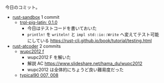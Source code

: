 今日のコミット。

- [rust-sandbox](https://github.com/bouzuya/rust-sandbox) 1 commit
  - [trpl-pig-latin: 0.1.0](https://github.com/bouzuya/rust-sandbox/commit/a5279fa343915dc87bc37dbb79de9bfe3b99db1d)
    - 今日はテストコードを書いておいた
    - `println!` を `writeln!` と `impl std::io::Write` へ変えてテスト可能にしている <https://rust-cli.github.io/book/tutorial/testing.html>
- [rust-atcoder](https://github.com/bouzuya/rust-atcoder) 2 commits
  - [wupc2012 f](https://github.com/bouzuya/rust-atcoder/commit/7821b3da6eea1e744be2fd4b5a2b186349362598)
    - wupc2012 F を解いた
    - 解説 AC <https://www.slideshare.net/hama_du/wupc2012>
    - wupc2012 は全体的にちょうど良い難易度だった
  - [typical90 007, 008](https://github.com/bouzuya/rust-atcoder/commit/1634f0dd5e0c2579f6a7f81b6716432c9ea8cb4e)
